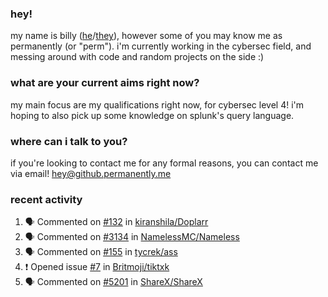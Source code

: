 ### hey!
my name is billy ([he](https://en.pronouns.page/he/him)/[they](https://en.pronouns.page/they/them)), however some of you may know me as permanently (or "perm"). i'm currently working in the cybersec field, and messing around with code and random projects on the side :)

### what are your current aims right now?
my main focus are my qualifications right now, for cybersec level 4! i'm hoping to also pick up some knowledge on splunk's query language.

### where can i talk to you?
if you're looking to contact me for any formal reasons, you can contact me via email! [hey@github.permanently.me](mailto:hey@github.permanently.me)

### recent activity
<!--START_SECTION:activity-->
1. 🗣 Commented on [#132](https://github.com/kiranshila/Doplarr/issues/132#issuecomment-1868096593) in [kiranshila/Doplarr](https://github.com/kiranshila/Doplarr)
2. 🗣 Commented on [#3134](https://github.com/NamelessMC/Nameless/issues/3134#issuecomment-1862623518) in [NamelessMC/Nameless](https://github.com/NamelessMC/Nameless)
3. 🗣 Commented on [#155](https://github.com/tycrek/ass/issues/155#issuecomment-1849030886) in [tycrek/ass](https://github.com/tycrek/ass)
4. ❗ Opened issue [#7](https://github.com/Britmoji/tiktxk/issues/7) in [Britmoji/tiktxk](https://github.com/Britmoji/tiktxk)
5. 🗣 Commented on [#5201](https://github.com/ShareX/ShareX/issues/5201#issuecomment-1768343149) in [ShareX/ShareX](https://github.com/ShareX/ShareX)
<!--END_SECTION:activity-->
